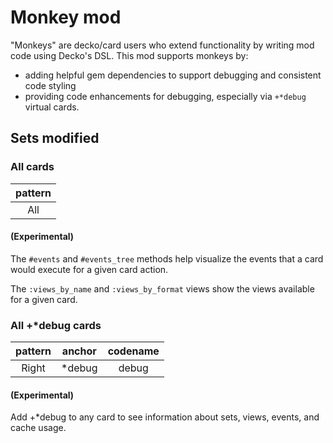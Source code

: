 <!--
# @title README - mod: monkey
-->

# Monkey mod

"Monkeys" are decko/card users who extend functionality by writing mod code using Decko's
DSL. This mod supports monkeys by:

- adding helpful gem dependencies to support debugging and consistent code styling
- providing code enhancements for debugging, especially via `+*debug` virtual cards.

## Sets modified

### All cards
| pattern |
|:----:|
| All |

#### (Experimental)
The `#events` and `#events_tree` methods help visualize the events that a card would 
execute for a given card action.

The `:views_by_name` and `:views_by_format` views show the views available for a 
given card.

### All +*debug cards
| pattern | anchor | codename |
|:----:|:----:|:----:|
| Right | *debug | debug |

#### (Experimental)
Add +*debug to any card to see information about sets, views, events, and cache usage.
